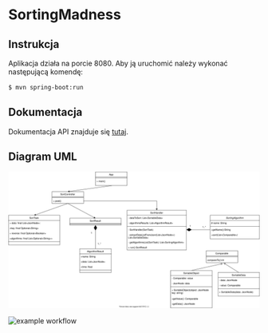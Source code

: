 # SortingMadness
## Instrukcja
Aplikacja działa na porcie 8080. Aby ją uruchomić należy wykonać następującą komendę:
```bash
$ mvn spring-boot:run 
```

## Dokumentacja
Dokumentacja API znajduje się [tutaj](./docs/api.md).

## Diagram UML
![Tutaj powinien pokazać się diagram UML](./docs/IO_UML.drawio.svg)

![example workflow](https://github.com/nmaszin/projekt_io/actions/workflows/ci.yml/badge.svg?branch=Paweł%2313-1)
